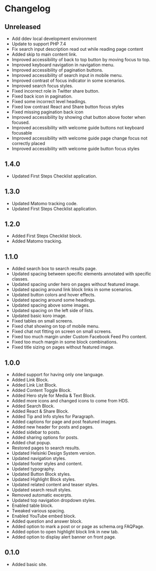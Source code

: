 # Changelog

## Unreleased

- Add ddev local development environment
- Update to support PHP 7.4
- Fix search input description read out while reading page content
- Added skip to main content link.
- Improved accessibility of back to top button by moving focus to top.
- Improved keyboard navigation in navigation menu.
- Improved accessibility of pagination buttons.
- Improved accessibility of search input in mobile menu.
- Improved contrast of focus indicator in some scenarios.
- Improved search focus styles.
- Fixed incorrect role in Twitter share button.
- Fixed back icon in pagination.
- Fixed some incorrect level headings.
- Fixed low contrast React and Share button focus styles
- Fixed missing pagination back icon
- Improved accessibility by showing chat button above footer when focused.
- Improved accessibility with welcome guide buttons not keyboard focusable
- Improved accessibility with welcome guide page change focus not correctly placed
- Improved accessibility with welcome guide button focus styles

## 1.4.0

- Updated First Steps Checklist application.

## 1.3.0

- Updated Matomo tracking code.
- Updated First Steps Checklist application.

## 1.2.0

- Added First Steps Checklist block.
- Added Matomo tracking.

## 1.1.0

- Added search box to search results page.
- Updated spacing between specific elements annotated with specific classes.
- Updated spacing under hero on pages without featured image.
- Updated spacing around link block links in some scenarios.
- Updated button colors and hover effects.
- Updated spacing around some headings.
- Updated spacing above some images.
- Updated spacing on the left side of lists.
- Updated basic koro image.
- Fixed tables on small screens.
- Fixed chat showing on top of mobile menu.
- Fixed chat not fitting on screen on small screens.
- Fixed too much margin under Custom Facebook Feed Pro content.
- Fixed too much margin in some block combinations.
- Fixed title sizing on pages without featured image.

## 1.0.0

- Added support for having only one language.
- Added Link Block.
- Added Link List Block.
- Added Content Toggle Block.
- Added Hero style for Media & Text Block.
- Added more icons and changed icons to come from HDS.
- Added Search Block.
- Added React & Share Block.
- Added Tip and Info styles for Paragraph.
- Added captions for page and post featured images.
- Added new header for posts and pages.
- Added sidebar to posts.
- Added sharing options for posts.
- Added chat popup.
- Restored pages to search results.
- Updated Helsinki Design System version.
- Updated navigation styles.
- Updated footer styles and content.
- Updated typography.
- Updated Button Block styles.
- Updated Highlight Block styles.
- Updated related content and teaser styles.
- Updated search result styles.
- Removed automatic excerpts.
- Updated top navigation dropdown styles.
- Enabled table block.
- Tweaked various spacing.
- Enabled YouTube embed block.
- Added question and answer block.
- Added option to mark a post or or page as schema.org FAQPage.
- Added option to open highlight block link in new tab.
- Added option to display alert banner on front page.

## 0.1.0

- Added basic site.
